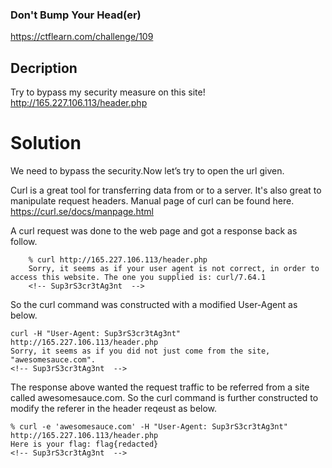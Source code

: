 ### Don't Bump Your Head(er) 
https://ctflearn.com/challenge/109

## Decription
Try to bypass my security measure on this site! http://165.227.106.113/header.php

#  Solution
We need to bypass the security.Now let’s try to open the url given.

Curl is a great tool for transferring data from or to a server. It's also great to manipulate request headers. Manual page of curl can be found here. 
https://curl.se/docs/manpage.html

A curl request was done to the web page and got a response back as follow.
```console
    % curl http://165.227.106.113/header.php
    Sorry, it seems as if your user agent is not correct, in order to access this website. The one you supplied is: curl/7.64.1
    <!-- Sup3rS3cr3tAg3nt  -->
```
So the curl command was constructed with a modified User-Agent as below.

    curl -H "User-Agent: Sup3rS3cr3tAg3nt" http://165.227.106.113/header.php 
    Sorry, it seems as if you did not just come from the site, "awesomesauce.com".
    <!-- Sup3rS3cr3tAg3nt  -->

The response above wanted the request traffic to be referred from a site called awesomesauce.com. So the curl command is further constructed to modify the referer in the header reqeust as below.

    % curl -e 'awesomesauce.com' -H "User-Agent: Sup3rS3cr3tAg3nt" http://165.227.106.113/header.php
    Here is your flag: flag{redacted}
    <!-- Sup3rS3cr3tAg3nt  -->
